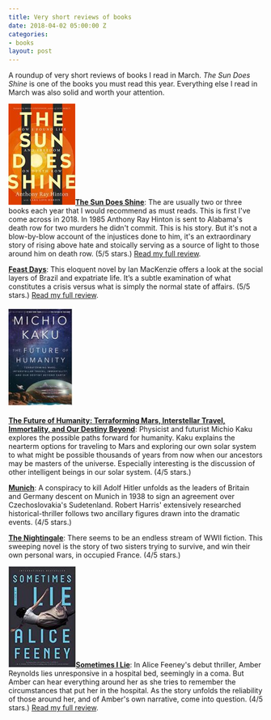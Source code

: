 ```yaml
---
title: Very short reviews of books
date: 2018-04-02 05:00:00 Z
categories:
- books
layout: post
---
```


A roundup of very short reviews of books I read in March. _The Sun Does Shine_ is one of the books you must read this year. Everything else I read in March was also solid and worth your attention.

**[![](/assets/images/51LSDwIJIUL-132x200.jpg)](https://kenbooth.net/wp-content/uploads/2018/04/51LSDwIJIUL.jpg)[The Sun Does Shine](https://amzn.to/2GwgwFW)**: The are usually two or three books each year that I would recommend as must reads. This is first I've come across in 2018. In 1985 Anthony Ray Hinton is sent to Alabama's death row for two murders he didn't commit. This is his story. But it's not a blow-by-blow account of the injustices done to him, it's an extraordinary story of rising above hate and stoically serving as a source of light to those around him on death row. (5/5 stars.) [Read my full review](https://kenbooth.net/review-the-sun-does-shine/).

[**Feast Days**](https://amzn.to/2IYgSmx): This eloquent novel by Ian MacKenzie offers a look at the social layers of Brazil and expatriate life. It’s a subtle examination of what constitutes a crisis versus what is simply the normal state of affairs. (5/5 stars.) [Read my full review](https://kenbooth.net/review-feast-days/).

**![](/assets/images/36407347-130x200.jpg)**

**[The Future of Humanity: Terraforming Mars, Interstellar Travel, Immortality, and Our Destiny Beyond](http://amzn.to/2FZhrv5)**: Physicist and futurist Michio Kaku explores the possible paths forward for humanity. Kaku explains the nearterm options for traveling to Mars and exploring our own solar system to what might be possible thousands of years from now when our ancestors may be masters of the universe. Especially interesting is the discussion of other intelligent beings in our solar system. (4/5 stars.)

[**Munich**](http://amzn.to/2uclUbB): A conspiracy to kill Adolf Hitler unfolds as the leaders of Britain and Germany descent on Munich in 1938 to sign an agreement over Czechoslovakia's Sudetenland. Robert Harris' extensively researched historical-thriller follows two ancillary figures drawn into the dramatic events. (4/5 stars.)

[**The Nightingale**](https://amzn.to/2DYsFxx): There seems to be an endless stream of WWII fiction. This sweeping novel is the story of two sisters trying to survive, and win their own personal wars, in occupied France. (4/5 stars.)

![](/assets/images/41fsIXhitVL._SY291_BO1204203200_QL40_-133x200.jpg)[**Sometimes I Lie**](http://amzn.to/2pxgcM1): In Alice Feeney's debut thriller, Amber Reynolds lies unresponsive in a hospital bed, seemingly in a coma. But Amber can hear everything around her as she tries to remember the circumstances that put her in the hospital. As the story unfolds the reliability of those around her, and of Amber's own narrative, come into question. (4/5 stars.) [Read my full review](https://kenbooth.net/review-sometimes-i-lie/).
